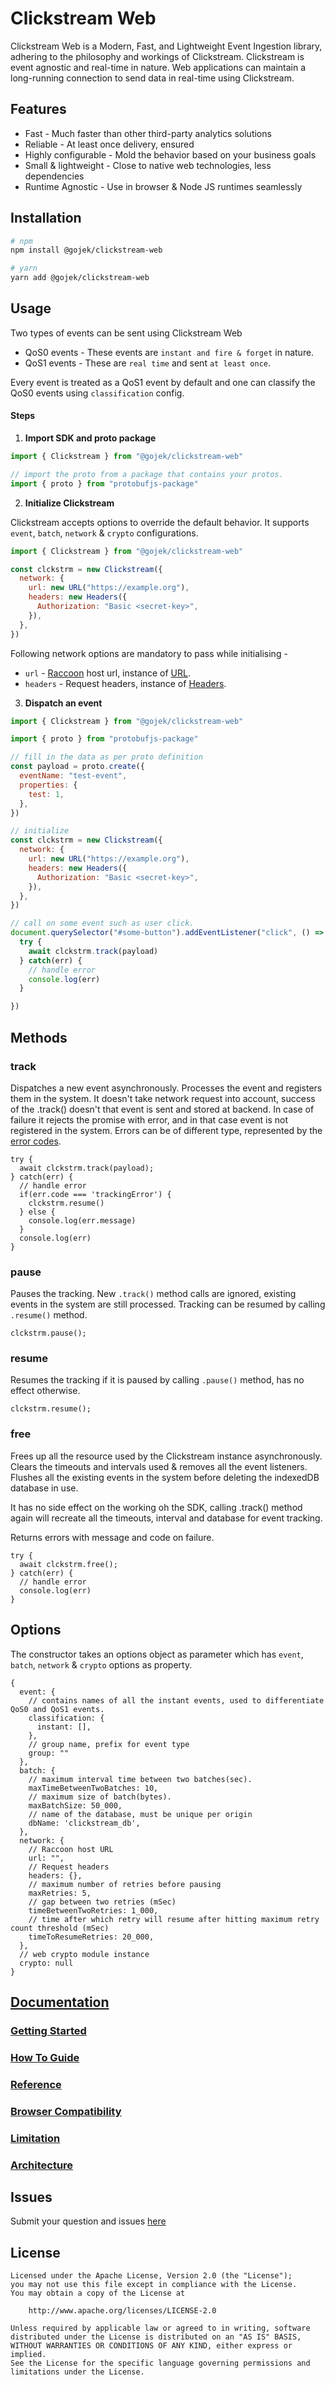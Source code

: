 # Clickstream Web

Clickstream Web is a Modern, Fast, and Lightweight Event Ingestion library, adhering to the philosophy and workings of Clickstream. Clickstream is event agnostic and real-time in nature. Web applications can maintain a long-running connection to send data in real-time using Clickstream.

## Features

- Fast - Much faster than other third-party analytics solutions
- Reliable - At least once delivery, ensured
- Highly configurable - Mold the behavior based on your business goals
- Small & lightweight - Close to native web technologies, less dependencies
- Runtime Agnostic - Use in browser & Node JS runtimes seamlessly

## Installation

```sh
# npm
npm install @gojek/clickstream-web

# yarn
yarn add @gojek/clickstream-web
```

## Usage

Two types of events can be sent using Clickstream Web

- QoS0 events - These events are `instant and fire & forget` in nature.
- QoS1 events - These are `real time` and sent `at least once`.

Every event is treated as a QoS1 event by default and one can classify the QoS0 events using `classification` config.

#### Steps

1. **Import SDK and proto package**

```js
import { Clickstream } from "@gojek/clickstream-web"

// import the proto from a package that contains your protos.
import { proto } from "protobufjs-package"
```

2. **Initialize Clickstream**

Clickstream accepts options to override the default behavior. It supports `event`, `batch`, `network` & `crypto` configurations.

```js
import { Clickstream } from "@gojek/clickstream-web"

const clckstrm = new Clickstream({
  network: {
    url: new URL("https://example.org"),
    headers: new Headers({
      Authorization: "Basic <secret-key>",
    }),
  },
})
```

Following network options are mandatory to pass while initialising -

- `url` - [Raccoon](https://odpf.github.io/raccoon/) host url, instance of [URL](https://developer.mozilla.org/en-US/docs/Web/API/URL).
- `headers` - Request headers, instance of [Headers](https://developer.mozilla.org/en-US/docs/Web/API/Headers).

3. **Dispatch an event**

```js
import { Clickstream } from "@gojek/clickstream-web"

import { proto } from "protobufjs-package"

// fill in the data as per proto definition
const payload = proto.create({
  eventName: "test-event",
  properties: {
    test: 1,
  },
})

// initialize
const clckstrm = new Clickstream({
  network: {
    url: new URL("https://example.org"),
    headers: new Headers({
      Authorization: "Basic <secret-key>",
    }),
  },
})

// call on some event such as user click.
document.querySelector("#some-button").addEventListener("click", () => {
  try {
    await clckstrm.track(payload)
  } catch(err) {
    // handle error
    console.log(err)
  }

})
```

## Methods

### track

Dispatches a new event asynchronously. Processes the event and registers them in the system.
It doesn't take network request into account, success of the .track() doesn't that event is sent and stored at backend.
In case of failure it rejects the promise with error, and in that case event is not registered in the system.
Errors can be of different type, represented by the [error codes](https://github.com/gojekfarm/clickstream-web/blob/main/src/error.js).

```
try {
  await clckstrm.track(payload);
} catch(err) {
  // handle error
  if(err.code === 'trackingError') {
    clckstrm.resume()
  } else {
    console.log(err.message)
  }
  console.log(err)
}

```

### pause

Pauses the tracking. New `.track()` method calls are ignored, existing events in the system are still processed.
Tracking can be resumed by calling `.resume()` method.

```
clckstrm.pause();
```

### resume

Resumes the tracking if it is paused by calling `.pause()` method, has no effect otherwise.

```
clckstrm.resume();
```

### free

Frees up all the resource used by the Clickstream instance asynchronously.
Clears the timeouts and intervals used & removes all the event listeners.
Flushes all the existing events in the system before deleting the indexedDB database in use.

It has no side effect on the working oh the SDK, calling .track() method again will recreate all the timeouts, interval and database for event tracking.

Returns errors with message and code on failure.

```
try {
  await clckstrm.free();
} catch(err) {
  // handle error
  console.log(err)
}

```

## Options

The constructor takes an options object as parameter which has `event`, `batch`, `network` & `crypto` options as property.

```
{
  event: {
    // contains names of all the instant events, used to differentiate QoS0 and QoS1 events.
    classification: {
      instant: [],
    },
    // group name, prefix for event type
    group: ""
  },
  batch: {
    // maximum interval time between two batches(sec).
    maxTimeBetweenTwoBatches: 10,
    // maximum size of batch(bytes).
    maxBatchSize: 50_000,
    // name of the database, must be unique per origin
    dbName: 'clickstream_db',
  },
  network: {
    // Raccoon host URL
    url: "",
    // Request headers
    headers: {},
    // maximum number of retries before pausing
    maxRetries: 5,
    // gap between two retries (mSec)
    timeBetweenTwoRetries: 1_000,
    // time after which retry will resume after hitting maximum retry count threshold (mSec)
    timeToResumeRetries: 20_000,
  },
  // web crypto module instance
  crypto: null
}

```

## [Documentation](https://github.com/gojekfarm/clickstream-web/blob/main/docs/index.md)

### [Getting Started](https://github.com/gojekfarm/clickstream-web/blob/main/docs/getting-started.md)

### [How To Guide](https://github.com/gojekfarm/clickstream-web/blob/main/docs/how-to-guides/index.md)

### [Reference](https://github.com/gojekfarm/clickstream-web/blob/main/docs/reference/index.md)

### [Browser Compatibility](https://github.com/gojekfarm/clickstream-web/blob/main/docs/browser-compatibility.md)

### [Limitation](https://github.com/gojekfarm/clickstream-web/blob/main/docs/limitation.md)

### [Architecture](https://github.com/gojekfarm/clickstream-web/blob/main/docs/architecture.md)

## Issues

Submit your question and issues [here](https://github.com/gojekfarm/clickstream-web/issues)

## License

```
Licensed under the Apache License, Version 2.0 (the "License");
you may not use this file except in compliance with the License.
You may obtain a copy of the License at

    http://www.apache.org/licenses/LICENSE-2.0

Unless required by applicable law or agreed to in writing, software
distributed under the License is distributed on an "AS IS" BASIS,
WITHOUT WARRANTIES OR CONDITIONS OF ANY KIND, either express or implied.
See the License for the specific language governing permissions and
limitations under the License.
```

